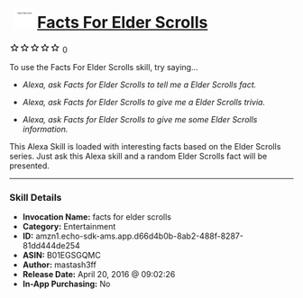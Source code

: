 # &nbsp;<img src="skill_icon" alt="Facts For Elder Scrolls icon" width="36"> [Facts For Elder Scrolls](http://alexa.amazon.com/#skills/amzn1.echo-sdk-ams.app.d66d4b0b-8ab2-488f-8287-81dd444de254)
![0 stars](../../images/ic_star_border_black_18dp_1x.png)![0 stars](../../images/ic_star_border_black_18dp_1x.png)![0 stars](../../images/ic_star_border_black_18dp_1x.png)![0 stars](../../images/ic_star_border_black_18dp_1x.png)![0 stars](../../images/ic_star_border_black_18dp_1x.png) 0

To use the Facts For Elder Scrolls skill, try saying...

* *Alexa, ask Facts for Elder Scrolls to tell me a Elder Scrolls fact.*

* *Alexa, ask Facts for Elder Scrolls to give me a Elder Scrolls trivia.*

* *Alexa, ask Facts for Elder Scrolls to give me some Elder Scrolls information.*

This Alexa Skill is loaded with interesting facts based on the Elder Scrolls series.  Just ask this Alexa skill and a random Elder Scrolls fact will be presented.

***

### Skill Details

* **Invocation Name:** facts for elder scrolls
* **Category:** Entertainment
* **ID:** amzn1.echo-sdk-ams.app.d66d4b0b-8ab2-488f-8287-81dd444de254
* **ASIN:** B01EGSGQMC
* **Author:** mastash3ff
* **Release Date:** April 20, 2016 @ 09:02:26
* **In-App Purchasing:** No
